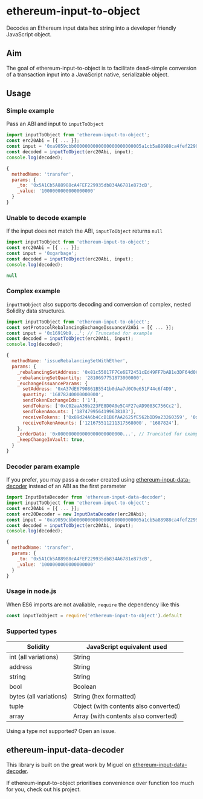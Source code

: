 # ethereum-input-to-object

Decodes an Ethereum input data hex string into a developer friendly JavaScript object.

## Aim

The goal of ethereum-input-to-object is to facilitate dead-simple conversion of a transaction input into a JavaScript native, serializable object.

## Usage

### Simple example

Pass an ABI and input to `inputToObject`

```javascript
import inputToObject from 'ethereum-input-to-object';
const erc20Abi = [{ ... }];
const input = '0xa9059cbb0000000000000000000000005a1cb5a88988ca4fef229935db834a6781e873cb0000000000000000000000000000000000000000000000000de0b6b3a7640000';
const decoded = inputToObject(erc20Abi, input);
console.log(decoded);
```

```javascript
{
  methodName: 'transfer',
  params: {
    _to: '0x5A1Cb5A88988cA4FEF229935db834A6781e873cB',
    _value: '1000000000000000000'
  }
}
```

### Unable to decode example

If the input does not match the ABI, `inputToObject` returns `null`

```javascript
import inputToObject from 'ethereum-input-to-object';
const erc20Abi = [{ ... }];
const input = '0xgarbage';
const decoded = inputToObject(erc20Abi, input);
console.log(decoded);
```

```javascript
null
```

### Complex example

`inputToObject` also supports decoding and conversion of complex, nested Solidity data structures.

```javascript
import inputToObject from 'ethereum-input-to-object';
const setProtocolRebalancingExchangeIssuanceV2Abi = [{ ... }];
const input = '0x16919b9...'; // Truncated for example
const decoded = inputToObject(erc20Abi, input);
console.log(decoded);
```

```javascript
{
  methodName: 'issueRebalancingSetWithEther',
  params: {
    _rebalancingSetAddress: '0x81c55017F7Ce6E72451cEd49FF7bAB1e3DF64d0C',
    _rebalancingSetQuantity: '2810697751873000000',
    _exchangeIssuanceParams: {
      setAddress: '0xA37dE6790861B5541b0dAa7d0C0e651F44c6f4D9',
      quantity: '16878240000000000',
      sendTokenExchangeIds: ['1'],
      sendTokens: ['0xC02aaA39b223FE8D0A0e5C4F27eAD9083C756Cc2'],
      sendTokenAmounts: ['1874799564199638103'],
      receiveTokens: ['0x89d24A6b4CcB1B6fAA2625fE562bDD9a23260359', '0x2260FAC5E5542a773Aa44fBCfeDf7C193bc2C599'],
      receiveTokenAmounts: ['121675511211317568000', '1687824'],
    },
    _orderData: '0x000000000000000000000000...', // Truncated for example
    _keepChangeInVault: true,
  }
}
```

### Decoder param example

If you prefer, you may pass a `decoder` created using [ethereum-input-data-decoder](https://github.com/miguelmota/ethereum-input-data-decoder) instead of an ABI as the first parameter

```javascript
import InputDataDecoder from 'ethereum-input-data-decoder';
import inputToObject from 'ethereum-input-to-object';
const erc20Abi = [{ ... }];
const erc20Decoder = new InputDataDecoder(erc20Abi);
const input = '0xa9059cbb0000000000000000000000005a1cb5a88988ca4fef229935db834a6781e873cb0000000000000000000000000000000000000000000000000de0b6b3a7640000';
const decoded = inputToObject(erc20Abi, input);
console.log(decoded);
```

```javascript
{
  methodName: 'transfer',
  params: {
    _to: '0x5A1Cb5A88988cA4FEF229935db834A6781e873cB',
    _value: '1000000000000000000'
  }
}
```

### Usage in node.js

When ES6 imports are not avaliable, `require` the dependency like this

```javascript
const inputToObject = require('ethereum-input-to-object').default
```

### Supported types

| Solidity | JavaScript equivalent used
|------|--------|
| int (all variations) | String
| address | String
| string | String
| bool | Boolean
| bytes (all variations) | String (hex formatted)
| tuple | Object (with contents also converted)
| array | Array (with contents also converted)

Using a type not supported? Open an issue.

## ethereum-input-data-decoder

This library is built on the great work by Miguel on [ethereum-input-data-decoder](https://github.com/miguelmota/ethereum-input-data-decoder).

If ethereum-input-to-object prioritises convenience over function too much for you, check out his project.
